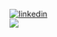 <!--
**OriginalDecode/OriginalDecode** is a ✨ _special_ ✨ repository because its `README.md` (this file) appears on your GitHub profile.

Here are some ideas to get you started:

- 🔭 I’m currently working on ...
- 🌱 I’m currently learning ...
- 👯 I’m looking to collaborate on ...
- 🤔 I’m looking for help with ...
- 💬 Ask me about ...
- 📫 How to reach me: ...
- 😄 Pronouns: ...
- ⚡ Fun fact: ...
- ![<Badge Name>](https://img.shields.io/badge/<Badge Text>-<Background Color>?style=for-the-badge&logo=<Icon Name>&logoColor=<Logo Color>)
-->
[![linkedin](https://img.shields.io/badge/LinkedIn-0A66C2?style=for-the-badge&logo=LinkedIn&logoColor=white)](https://www.linkedin.com/in/linusskold/)  
![](https://media.giphy.com/media/Nx0rz3jtxtEre/giphy.gif)
